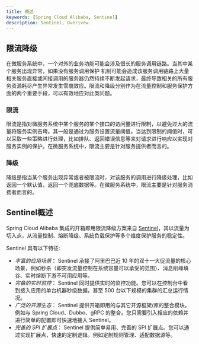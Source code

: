 ```yaml
---
title: 概述
keywords: [Spring Cloud Alibaba, Sentinel]
description: Sentinel, Overivew.
---
```


## 限流降级
在微服务系统中，一个对外的业务功能可能会涉及很长的服务调用链路。当其中某个服务出现异常，如果没有服务调用保护
机制可能会造成该服务调用链路上大量相关服务直接或间接调用的服务器仍然持续不断发起请求，最终导致相关的所有服务资源耗尽产生异常发生雪崩效应。限流和降级分别作为在流量控制和服务保护方面的两个重要手段，可以有效地应对此类问题。

### 限流
限流是指对微服务系统中某个服务的某个接口的访问量进行限制，以避免过大的流量将服务实例击垮。其一般是通过为服务设置流量阈值，当达到限制的阈值时，可以采取一些策略进行处理，比如排队、返回错误信息等来对请求进行响应以实现对服务实例的保护。在微服务系统中，限流主要是针对服务提供者而言的。


### 降级
降级是指当某个服务出现异常或者被限流时，对该服务的调用进行降级处理，比如返回一个默认值，返回一个兜底数据等。在微服务系统中，限流主要是针对服务消费者而言的。


## Sentinel概述
Spring Cloud Alibaba 集成的开箱即用限流降级方案来自 [Sentinel](https://github.com/alibaba/Sentinel)，其以流量为切入点，从流量控制、熔断降级、系统负载保护等多个维度保护服务的稳定性。

Sentinel 具有以下特征:

* *丰富的应用场景*： Sentinel 承接了阿里巴巴近 10 年的双十一大促流量的核心场景，例如秒杀（即突发流量控制在系统容量可以承受的范围）、消息削峰填谷、实时熔断下游不可用应用等。
* *完备的实时监控*： Sentinel 同时提供实时的监控功能。您可以在控制台中看到接入应用的单台机器秒级数据，甚至 500 台以下规模的集群的汇总运行情况。
* *广泛的开源生态*： Sentinel 提供开箱即用的与其它开源框架/库的整合模块，例如与 Spring Cloud、Dubbo、gRPC 的整合。您只需要引入相应的依赖并进行简单的配置即可快速地接入 Sentinel。
* *完善的 SPI 扩展点*： Sentinel 提供简单易用、完善的 SPI 扩展点。您可以通过实现扩展点，快速的定制逻辑。例如定制规则管理、适配数据源等。